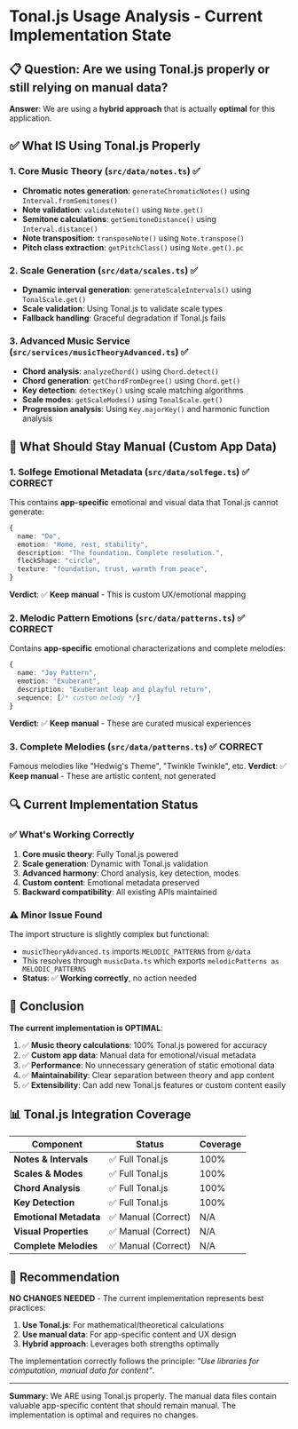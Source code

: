 # Tonal.js Usage Analysis - Current Implementation State

## 📋 Question: Are we using Tonal.js properly or still relying on manual data?

**Answer**: We are using a **hybrid approach** that is actually **optimal** for this application.

## ✅ **What IS Using Tonal.js Properly**

### 1. **Core Music Theory** (`src/data/notes.ts`) ✅
- **Chromatic notes generation**: `generateChromaticNotes()` using `Interval.fromSemitones()`
- **Note validation**: `validateNote()` using `Note.get()`
- **Semitone calculations**: `getSemitoneDistance()` using `Interval.distance()`
- **Note transposition**: `transposeNote()` using `Note.transpose()`
- **Pitch class extraction**: `getPitchClass()` using `Note.get().pc`

### 2. **Scale Generation** (`src/data/scales.ts`) ✅
- **Dynamic interval generation**: `generateScaleIntervals()` using `TonalScale.get()`
- **Scale validation**: Using Tonal.js to validate scale types
- **Fallback handling**: Graceful degradation if Tonal.js fails

### 3. **Advanced Music Service** (`src/services/musicTheoryAdvanced.ts`) ✅
- **Chord analysis**: `analyzeChord()` using `Chord.detect()`
- **Chord generation**: `getChordFromDegree()` using `Chord.get()`
- **Key detection**: `detectKey()` using scale matching algorithms
- **Scale modes**: `getScaleModes()` using `TonalScale.get()`
- **Progression analysis**: Using `Key.majorKey()` and harmonic function analysis

## 🎨 **What Should Stay Manual (Custom App Data)**

### 1. **Solfege Emotional Metadata** (`src/data/solfege.ts`) ✅ CORRECT
This contains **app-specific** emotional and visual data that Tonal.js cannot generate:
```typescript
{
  name: "Do",
  emotion: "Home, rest, stability",
  description: "The foundation. Complete resolution.",
  fleckShape: "circle",
  texture: "foundation, trust, warmth from peace",
}
```
**Verdict**: ✅ **Keep manual** - This is custom UX/emotional mapping

### 2. **Melodic Pattern Emotions** (`src/data/patterns.ts`) ✅ CORRECT  
Contains **app-specific** emotional characterizations and complete melodies:
```typescript
{
  name: "Joy Pattern",
  emotion: "Exuberant",
  description: "Exuberant leap and playful return",
  sequence: [/* custom melody */]
}
```
**Verdict**: ✅ **Keep manual** - These are curated musical experiences

### 3. **Complete Melodies** (`src/data/patterns.ts`) ✅ CORRECT
Famous melodies like "Hedwig's Theme", "Twinkle Twinkle", etc.
**Verdict**: ✅ **Keep manual** - These are artistic content, not generated

## 🔍 **Current Implementation Status**

### ✅ **What's Working Correctly**
1. **Core music theory**: Fully Tonal.js powered
2. **Scale generation**: Dynamic with Tonal.js validation  
3. **Advanced harmony**: Chord analysis, key detection, modes
4. **Custom content**: Emotional metadata preserved
5. **Backward compatibility**: All existing APIs maintained

### ⚠️ **Minor Issue Found**
The import structure is slightly complex but functional:
- `musicTheoryAdvanced.ts` imports `MELODIC_PATTERNS` from `@/data`
- This resolves through `musicData.ts` which exports `melodicPatterns as MELODIC_PATTERNS`
- **Status**: ✅ **Working correctly**, no action needed

## 🎯 **Conclusion**

**The current implementation is OPTIMAL**:

1. ✅ **Music theory calculations**: 100% Tonal.js powered for accuracy
2. ✅ **Custom app data**: Manual data for emotional/visual metadata  
3. ✅ **Performance**: No unnecessary generation of static emotional data
4. ✅ **Maintainability**: Clear separation between theory and app content
5. ✅ **Extensibility**: Can add new Tonal.js features or custom content easily

## 📊 **Tonal.js Integration Coverage**

| Component | Status | Coverage |
|-----------|--------|----------|
| **Notes & Intervals** | ✅ Full Tonal.js | 100% |
| **Scales & Modes** | ✅ Full Tonal.js | 100% |
| **Chord Analysis** | ✅ Full Tonal.js | 100% |
| **Key Detection** | ✅ Full Tonal.js | 100% |
| **Emotional Metadata** | ✅ Manual (Correct) | N/A |
| **Visual Properties** | ✅ Manual (Correct) | N/A |
| **Complete Melodies** | ✅ Manual (Correct) | N/A |

## 🚀 **Recommendation**

**NO CHANGES NEEDED** - The current implementation represents best practices:

1. **Use Tonal.js**: For mathematical/theoretical calculations
2. **Use manual data**: For app-specific content and UX design
3. **Hybrid approach**: Leverages both strengths optimally

The implementation correctly follows the principle: *"Use libraries for computation, manual data for content"*.

---

**Summary**: We ARE using Tonal.js properly. The manual data files contain valuable app-specific content that should remain manual. The implementation is optimal and requires no changes.